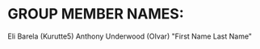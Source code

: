 GROUP MEMBER NAMES:
===================

Eli Barela (Kurutte5)
Anthony Underwood (OIvar)
"First Name Last Name"

